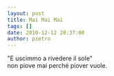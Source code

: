 ```yaml
---
layout: post
title: Mai Mai Mai
tags: []
date: 2010-12-12 20:37:00
author: pietro
---
```

"E uscimmo a rivedere il sole"<br/>non piove mai perché piover vuole.<br/>
